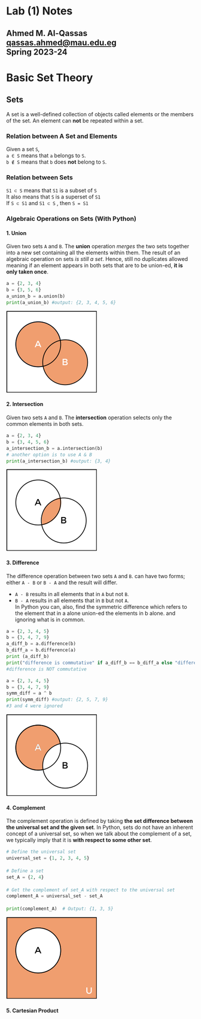 # Lab (1) Notes
Ahmed M. Al-Qassas [qassas.ahmed@mau.edu.eg](qassas.ahmed@mau.edu.eg)  
Spring 2023-24
---
# Basic Set Theory
## Sets
A set is a well-defined collection of objects  called elements or the members of the set. An element can **not** be repeated within a set.
### Relation between A Set and Elements
Given a set `S`,   
`a ∈ S` means that `a` belongs to `S`.    
`b ∉ S` means that `b` does **not** belong to `S`.
### Relation between Sets
`S1 ⊂ S` means that `S1` is a subset of `S`  
It also means that `S` is a superset of `S1`  
If `S ⊂ S1` and `S1 ⊂ S` , then `S = S1`
### Algebraic Operations on Sets (With Python)
#### 1. Union
Given two sets `A` and `B`. The **union** operation _merges_ the two sets together into a new set containing all the elements within them.  The result of an algebraic operation on sets _is still a set_. Hence, still no duplicates allowed meaning if an element appears in both sets that are to be union-ed, **it is only taken once**.
```python
a = {2, 3, 4}
b = {3, 5, 6}
a_union_b = a.union(b)
print(a_union_b) #output: {2, 3, 4, 5, 6}
```

![img.png](img.png)

#### 2. Intersection
Given two sets `A` and `B`. The **intersection** operation selects only the common elements in both sets.
```python
a = {2, 3, 4}
b = {3, 4, 5, 6}
a_intersection_b = a.intersection(b)
# another option is to use A & B
print(a_intersection_b) #output: {3, 4}
```
![img_1.png](img_1.png)
#### 3. Difference
The difference operation between two sets `A` and `B`. can have two forms; either `A - B` or `B - A` and the result will differ.
* `A - B` results in all elements that in `A` but not `B`.
* `B - A` results in all elements that in `B` but not `A`.  
In Python you can, also, find the symmetric difference which refers to the element that in a alone union-ed the elements in b alone. and ignoring what is in common.
```python
a = {2, 3, 4, 5}
b = {3, 4, 7, 9}
a_diff_b = a.difference(b)
b_diff_a = b.difference(a)
print (a_diff_b)
print("difference is commutative" if a_diff_b == b_diff_a else "difference is NOT commutative") #output: {2, 5}
#difference is NOT commutative
```
```python
a = {2, 3, 4, 5}
b = {3, 4, 7, 9}
symm_diff = a ^ b
print(symm_diff) #output: {2, 5, 7, 9}
#3 and 4 were ignored
```
![img_2.png](img_2.png)
#### 4. Complement
 The complement operation is defined by taking **the set difference between the universal set and the given set**. In Python, sets do not have an inherent concept of a universal set, so when we talk about the complement of a set, we typically imply that it is **with respect to some other set**. 
```python
# Define the universal set
universal_set = {1, 2, 3, 4, 5}

# Define a set
set_A = {2, 4}

# Get the complement of set_A with respect to the universal set
complement_A = universal_set - set_A

print(complement_A)  # Output: {1, 3, 5}
```
![img_3.png](img_3.png)  
#### 5. Cartesian Product




